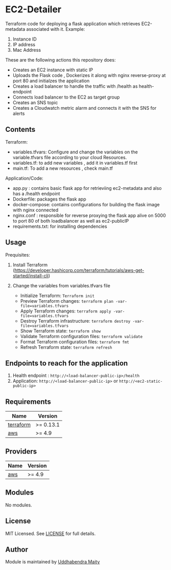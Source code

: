 # EC2-Detailer

Terraform code for deploying a flask application which retrieves EC2-metadata associated with it.
Example:
1. Instance ID
2. IP address
3. Mac Address

These are the following actions this repository does:

- Creates an EC2 instance with static IP
- Uploads the Flask code , Dockerizes it along with nginx reverse-proxy at port 80 and initialzes the application
- Creates a load balancer to handle the traffic with /health as health-endpoint
- Connects load balancer to the EC2 as target group
- Creates an SNS topic
- Creates a Cloudwatch metric alarm and connects it with the SNS for alerts

## Contents

Terraform:
- variables.tfvars: Configure and change the variables on the variable.tfvars file according to your cloud Resources. 
- variables.tf: to add new variables , add it in variables.tf first
- main.tf: To add a new resources , check main.tf

 Application/Code: 
- app.py : contains basic flask app for retrieviing ec2-metadata and also has a /health endpoint
- Dockerfile: packages the flask app
- docker-compose: contains configurations for building the flask image with nginx connected
- nginx.conf : responsible for reverse proxying the flask app alive on 5000 to port 80 of both loadbalancer as well as ec2-publicIP
- requirements.txt: for installing dependencies 


## Usage
Prequisites: 
1. Install Terraform (https://developer.hashicorp.com/terraform/tutorials/aws-get-started/install-cli)

2. Change the variables from variables.tfvars file

    - Initialize Terraform: ```Terraform init```
    - Preview Terraform changes: ```terraform plan -var-file=variables.tfvars ```
    - Apply Terraform changes: ```terraform apply -var-file=variables.tfvars```
    - Destroy Terraform infrastructure: ```terraform destroy -var-file=variables.tfvars```
    - Show Terraform state: ```terraform show```
    - Validate Terraform configuration files: ```terraform validate```
    - Format Terraform configuration files: ```terraform fmt```
    - Refresh Terraform state: ```terraform refresh```

## Endpoints to reach for the application

1. Health endpoint : ```http://<load-balancer-public-ip>/health```
2. Application: ```http://<load-balancer-public-ip>```  or  ```http://<ec2-static-public-ip>```


## Requirements

| Name | Version |
|------|---------|
| <a name="requirement_terraform"></a> [terraform](#requirement\_terraform) | >= 0.13.1 |
| <a name="requirement_aws"></a> [aws](#requirement\_aws) | >= 4.9 |

## Providers

| Name | Version |
|------|---------|
| <a name="provider_aws"></a> [aws](#provider\_aws) | >= 4.9 |

## Modules

No modules.


## License

MIT Licensed. See [LICENSE](https://github.com/ec2-detailer-terraform/tree/main/LICENSE) for full details.

## Author
 
 Module is maintained by [Uddhabendra Maity](linktr.ee/ub_maity)